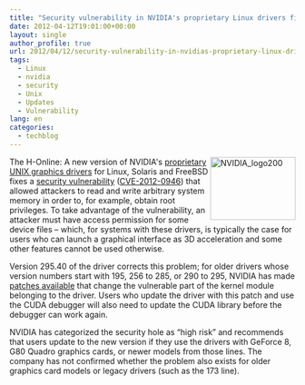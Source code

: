 ```yaml
---
title: "Security vulnerability in NVIDIA's proprietary Linux drivers fixed"
date: 2012-04-12T19:01:00+00:00
layout: single
author_profile: true
url: 2012/04/12/security-vulnerability-in-nvidias-proprietary-linux-drivers-fixed/
tags:
  - Linux
  - nvidia
  - security
  - Unix
  - Updates
  - Vulnerability
lang: en
categories: 
  - techblog
---
```

[<img title="NVIDIA_logo200" border="0" alt="NVIDIA_logo200" align="right" src="http://lh5.ggpht.com/-942xaZtdEac/T4cfmI6tD2I/AAAAAAAAFeo/-aybmQ6NL-c/NVIDIA_logo200_thumb%25255B1%25255D.png?imgmax=800" width="150" height="111" />](http://lh6.ggpht.com/-gtXFjG4z3M8/T4cfj6WzceI/AAAAAAAAFeg/4uqTaeWiYlQ/s1600-h/NVIDIA_logo200%25255B3%25255D.png)The H-Online: A new version of NVIDIA's [proprietary UNIX graphics drivers](http://www.nvidia.com/object/unix.html) for Linux, Solaris and FreeBSD fixes a [security vulnerability](http://nvidia.custhelp.com/app/answers/detail/a_id/3109) ([CVE-2012-0946](http://www.cve.mitre.org/cgi-bin/cvename.cgi?name=CVE-2012-0946)) that allowed attackers to read and write arbitrary system memory in order to, for example, obtain root privileges. To take advantage of the vulnerability, an attacker must have access permission for some device files – which, for systems with these drivers, is typically the case for users who can launch a graphical interface as 3D acceleration and some other features cannot be used otherwise. 

Version 295.40 of the driver corrects this problem; for older drivers whose version numbers start with 195, 256 to 285, or 290 to 295, NVIDIA has made [patches available](ftp://download.nvidia.com/XFree86/patches/security/CVE-2012-0946/) that change the vulnerable part of the kernel module belonging to the driver. Users who update the driver with this patch and use the CUDA debugger will also need to update the CUDA library before the debugger can work again. 

NVIDIA has categorized the security hole as “high risk” and recommends that users update to the new version if they use the drivers with GeForce 8, G80 Quadro graphics cards, or newer models from those lines. The company has not confirmed whether the problem also exists for older graphics card models or legacy drivers (such as the 173 line).